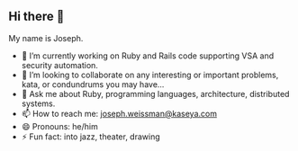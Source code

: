 ## Hi there 👋

My name is Joseph.

- 🔭 I’m currently working on Ruby and Rails code supporting VSA and security automation.
- 👯 I’m looking to collaborate on any interesting or important problems, kata, or condundrums you may have... 
- 💬 Ask me about Ruby, programming languages, architecture, distributed systems.
- 📫 How to reach me: joseph.weissman@kaseya.com
- 😄 Pronouns: he/him
- ⚡ Fun fact: into jazz, theater, drawing

